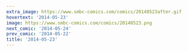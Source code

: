 ```yaml
---
extra_image: https://www.smbc-comics.com/comics/20140523after.gif
hovertext: '2014-05-23'
image: https://www.smbc-comics.com/comics/20140523.png
next_comic: '2014-05-24'
prev_comic: '2014-05-22'
title: '2014-05-23'
---
```


